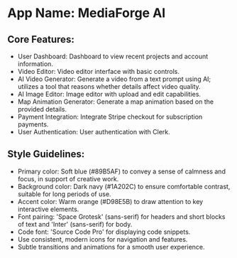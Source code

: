 # **App Name**: MediaForge AI

## Core Features:

- User Dashboard: Dashboard to view recent projects and account information.
- Video Editor: Video editor interface with basic controls.
- AI Video Generator: Generate a video from a text prompt using AI; utilizes a tool that reasons whether details affect video quality.
- AI Image Editor: Image editor with upload and edit capabilities.
- Map Animation Generator: Generate a map animation based on the provided details.
- Payment Integration: Integrate Stripe checkout for subscription payments.
- User Authentication: User authentication with Clerk.

## Style Guidelines:

- Primary color: Soft blue (#89B5AF) to convey a sense of calmness and focus, in support of creative work.
- Background color: Dark navy (#1A202C) to ensure comfortable contrast, suitable for long periods of use.
- Accent color: Warm orange (#D98E5B) to draw attention to key interactive elements.
- Font pairing: 'Space Grotesk' (sans-serif) for headers and short blocks of text and 'Inter' (sans-serif) for body.
- Code font: 'Source Code Pro' for displaying code snippets.
- Use consistent, modern icons for navigation and features.
- Subtle transitions and animations for a smooth user experience.